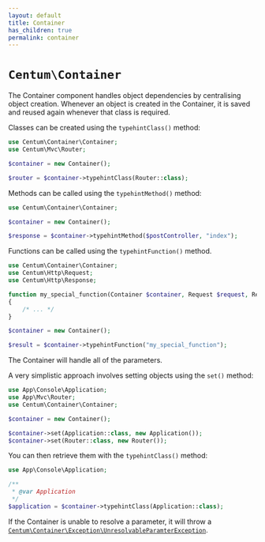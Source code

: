 ```yaml
---
layout: default
title: Container
has_children: true
permalink: container
---
```




# `Centum\Container`

The Container component handles object dependencies by centralising object creation.
Whenever an object is created in the Container, it is saved and reused again whenever that class is required.

Classes can be created using the `typehintClass()` method:

```php
use Centum\Container\Container;
use Centum\Mvc\Router;

$container = new Container();

$router = $container->typehintClass(Router::class);
```

Methods can be called using the `typehintMethod()` method:

```php
use Centum\Container\Container;

$container = new Container();

$response = $container->typehintMethod($postController, "index");
```

Functions can be called using the `typehintFunction()` method.

```php
use Centum\Container\Container;
use Centum\Http\Request;
use Centum\Http\Response;

function my_special_function(Container $container, Request $request, Response $response)
{
    /* ... */
}

$container = new Container();

$result = $container->typehintFunction("my_special_function");
```

The Container will handle all of the parameters.









A very simplistic approach involves setting objects using the `set()` method:

```php
use App\Console\Application;
use App\Mvc\Router;
use Centum\Container\Container;

$container = new Container();

$container->set(Application::class, new Application());
$container->set(Router::class, new Router());
```

You can then retrieve them with the `typehintClass()` method:

```php
use App\Console\Application;

/**
 * @var Application
 */
$application = $container->typehintClass(Application::class);
```

If the Container is unable to resolve a parameter, it will throw a [`Centum\Container\Exception\UnresolvableParamterException`](https://github.com/SidRoberts/centum/blob/development/src/Container/Exception/UnresolvableParamterException.php).
